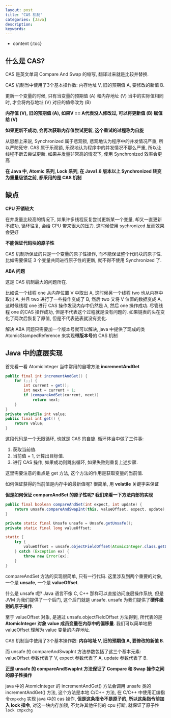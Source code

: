 ```yaml
---
layout: post
title: "CAS 机制"
categories: [Java]
description:
keywords:
---
```


* content
{:toc}


## 什么是 CAS? 

CAS 是英文单词 Compare And Swap 的缩写, 翻译过来就是比较并替换. 

CAS 机制当中使用了3个基本操作数: 内存地址 V, 旧的预期值 A, 要修改的新值 B. 

更新一个变量的时候, 只有当变量的预期值 (A) 和内存地址 (V) 当中的实际值相同时, 才会将内存地址 (V) 对应的值修改为 (B)

**内存值 (V), 旧的预期值 (A), 如果V == A代表没人修改过, 可以将更新值 (B) 赋值给 (V)**

**如果更新不成功, 会再次获取内存值尝试更新, 这个重试的过程称为自旋**

从思想上来说, Synchronized 属于悲观锁, 悲观地认为程序中的并发情况严重, 所以严防死守. CAS 属于乐观锁, 乐观地认为程序中的并发情况不那么严重, 所以让线程不断去尝试更新. 如果并发量非常高的情况下, 使用 Synchronized 效率会更高

**在 Java 中, Atomic 系列, Lock 系列, 在 Java1.6 版本以上 Synchronized 转变为重量级锁之前, 都采用的是 CAS 机制**

## 缺点

**CPU 开销较大**

在并发量比较高的情况下, 如果许多线程反复尝试更新某一个变量, 却又一直更新不成功, 循环往复, 会给 CPU 带来很大的压力. 这时候使用 sychronized 反而效果会更好

**不能保证代码块的原子性**

CAS 机制所保证的只是一个变量的原子性操作, 而不能保证整个代码块的原子性. 比如需要保证 3 个变量共同进行原子性的更新, 就不得不使用 Synchronized 了. 

**ABA 问题**

这是 CAS 机制最大的问题所在. 

比如说一个线程 one 从内存位置 V 中取出 A, 这时候另一个线程 two 也从内存中取出 A, 并且 two 进行了一些操作变成了 B, 然后 two 又将 V 位置的数据变成 A, 这时候线程 one 进行 CAS 操作发现内存中仍然是 A, 然后 one 操作成功. 尽管线程 one 的CAS 操作成功, 但是不代表这个过程就是没有问题的. 如果链表的头在变化了两次后恢复了原值, 但是不代表链表就没有变化. 

解决 ABA 问题只需要加一个版本号就可以解决, java 中提供了现成的类 AtomicStampedReference 来实现**带版本号**的 CAS 机制

## Java 中的底层实现

首先看一看 AtomicInteger 当中常用的自增方法 **incrementAndGet**

```java
public final int incrementAndGet() {
    for (;;) {
        int current = get();
        int next = current + 1;
        if (compareAndSet(current, next))
            return next;
    }
}
private volatile int value;
public final int get() {
    return value;
}
```

这段代码是一个无限循环, 也就是 CAS 的自旋. 循环体当中做了三件事: 

1.  获取当前值. 
2.  当前值 + 1, 计算出目标值. 
3.  进行 CAS 操作, 如果成功则跳出循环, 如果失败则重复上述步骤. 

这里需要注意的重点是 get 方法, 这个方法的作用是获取变量的当前值. 

如何保证获得的当前值是内存中的最新值呢? 很简单, 用 **volatile** 关键字来保证

**但是如何保证 compareAndSet 的原子性呢? 我们来看一下方法内部的实现**

```java
public final boolean compareAndSet(int expect, int update) {
    return unsafe.compareAndSwapInt(this, valueOffset, expect, update);
}

private static final Unsafe unsafe = Unsafe.getUnsafe();
private static final long valueOffset;

static {
    try {
        valueOffset = unsafe.objectFieldOffset(AtomicInteger.class.getDeclaredField("value"));
    } catch (Exception ex) {
        throw new Error(ex);
    }
}
```

compareAndSet 方法的实现很简单, 只有一行代码. 这里涉及到两个重要的对象, 一个是 **unsafe**, 一个是 **valueOffset**. 

什么是 unsafe 呢? Java 语言不像 C, C++ 那样可以直接访问底层操作系统, 但是 JVM 为我们提供了一个后门, 这个后门就是 unsafe. unsafe 为我们提供了**硬件级别的原子操作**. 

至于 valueOffset 对象, 是通过 unsafe.objectFieldOffset 方法得到, 所代表的是 **AtomicInteger 对象 value 成员变量在内存中的偏移量**. 我们可以简单地把valueOffset 理解为 value 变量的内存地址. 

CAS 机制当中使用了3个基本操作数: **内存地址 V, 旧的预期值 A, 要修改的新值 B**. 

而 unsafe 的 compareAndSwapInt 方法参数包括了这三个基本元素: valueOffset 参数代表了 V, expect 参数代表了 A, update 参数代表了 B. 

**正是 unsafe 的 compareAndSwapInt 方法保证了 Compare 和 Swap 操作之间的原子性操作**



java 中的 AtomicInteger 的 incrementAndGet() 方法会调用 unsafe 类的 incrementAndGet() 方法, 这个方法是本地 C/C++ 方法, 在 C/C++ 中使用汇编指令`cmpxchg` 实现 java 中的 cas 操作, **但是这条指令不是原子的, 所以这条指令前加入 lock 指令**, 对这一块内存加锁, 不允许其他任何的 cpu 打断, 就保证了原子性 `lock cmpxchg`